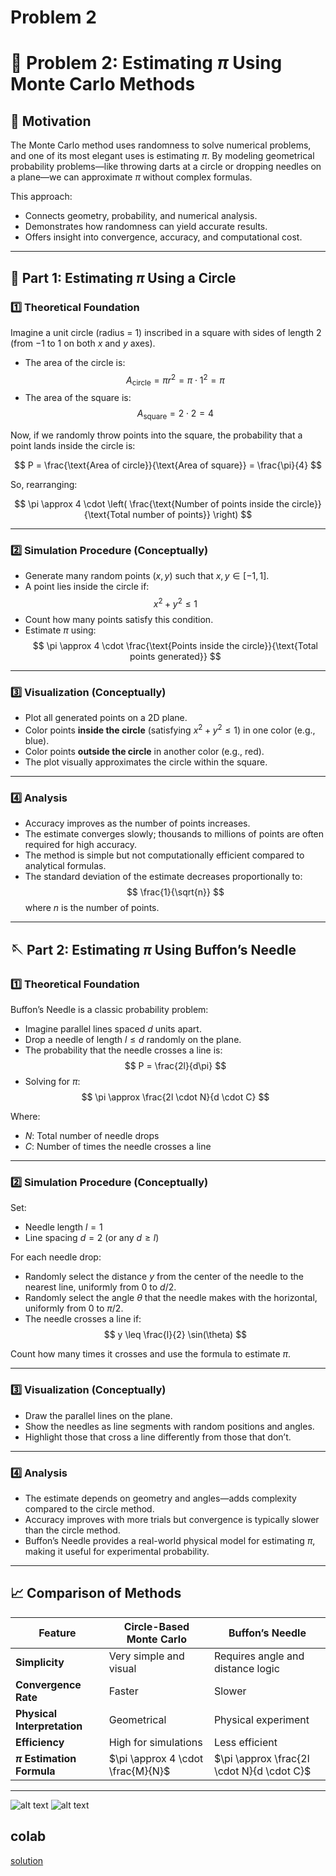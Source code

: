 # Problem 2

# 🎯 Problem 2: Estimating $\pi$ Using Monte Carlo Methods

## 🎯 Motivation
The Monte Carlo method uses randomness to solve numerical problems, and one of its most elegant uses is estimating $\pi$. By modeling geometrical probability problems—like throwing darts at a circle or dropping needles on a plane—we can approximate $\pi$ without complex formulas.

This approach:
- Connects geometry, probability, and numerical analysis.
- Demonstrates how randomness can yield accurate results.
- Offers insight into convergence, accuracy, and computational cost.

---

## 🔵 Part 1: Estimating $\pi$ Using a Circle

### 1️⃣ Theoretical Foundation

Imagine a unit circle (radius = 1) inscribed in a square with sides of length 2 (from $-1$ to $1$ on both $x$ and $y$ axes).

- The area of the circle is:
  $$
  A_{\text{circle}} = \pi r^2 = \pi \cdot 1^2 = \pi
  $$
- The area of the square is:
  $$
  A_{\text{square}} = 2 \cdot 2 = 4
  $$

Now, if we randomly throw points into the square, the probability that a point lands inside the circle is:

$$
P = \frac{\text{Area of circle}}{\text{Area of square}} = \frac{\pi}{4}
$$

So, rearranging:

$$
\pi \approx 4 \cdot \left( \frac{\text{Number of points inside the circle}}{\text{Total number of points}} \right)
$$

---

### 2️⃣ Simulation Procedure (Conceptually)

- Generate many random points $(x, y)$ such that $x, y \in [-1, 1]$.
- A point lies inside the circle if:
  $$
  x^2 + y^2 \leq 1
  $$
- Count how many points satisfy this condition.
- Estimate $\pi$ using:
  $$
  \pi \approx 4 \cdot \frac{\text{Points inside the circle}}{\text{Total points generated}}
  $$

---

### 3️⃣ Visualization (Conceptually)

- Plot all generated points on a 2D plane.
- Color points **inside the circle** (satisfying $x^2 + y^2 \leq 1$) in one color (e.g., blue).
- Color points **outside the circle** in another color (e.g., red).
- The plot visually approximates the circle within the square.

---

### 4️⃣ Analysis

- Accuracy improves as the number of points increases.
- The estimate converges slowly; thousands to millions of points are often required for high accuracy.
- The method is simple but not computationally efficient compared to analytical formulas.
- The standard deviation of the estimate decreases proportionally to:
  $$
  \frac{1}{\sqrt{n}}
  $$
  where $n$ is the number of points.

---

## 🪡 Part 2: Estimating $\pi$ Using Buffon’s Needle

### 1️⃣ Theoretical Foundation

Buffon’s Needle is a classic probability problem:

- Imagine parallel lines spaced $d$ units apart.
- Drop a needle of length $l \leq d$ randomly on the plane.
- The probability that the needle crosses a line is:
  $$
  P = \frac{2l}{d\pi}
  $$
- Solving for $\pi$:
  $$
  \pi \approx \frac{2l \cdot N}{d \cdot C}
  $$

Where:
- $N$: Total number of needle drops
- $C$: Number of times the needle crosses a line

---

### 2️⃣ Simulation Procedure (Conceptually)

Set:
- Needle length $l = 1$
- Line spacing $d = 2$ (or any $d \geq l$)

For each needle drop:
- Randomly select the distance $y$ from the center of the needle to the nearest line, uniformly from $0$ to $d/2$.
- Randomly select the angle $\theta$ that the needle makes with the horizontal, uniformly from $0$ to $\pi/2$.
- The needle crosses a line if:
  $$
  y \leq \frac{l}{2} \sin(\theta)
  $$

Count how many times it crosses and use the formula to estimate $\pi$.

---

### 3️⃣ Visualization (Conceptually)

- Draw the parallel lines on the plane.
- Show the needles as line segments with random positions and angles.
- Highlight those that cross a line differently from those that don’t.

---

### 4️⃣ Analysis

- The estimate depends on geometry and angles—adds complexity compared to the circle method.
- Accuracy improves with more trials but convergence is typically slower than the circle method.
- Buffon’s Needle provides a real-world physical model for estimating $\pi$, making it useful for experimental probability.

---

## 📈 Comparison of Methods

| Feature                    | Circle-Based Monte Carlo        | Buffon’s Needle                     |
|---------------------------|----------------------------------|-------------------------------------|
| **Simplicity**            | Very simple and visual           | Requires angle and distance logic   |
| **Convergence Rate**      | Faster                           | Slower                              |
| **Physical Interpretation** | Geometrical                   | Physical experiment                 |
| **Efficiency**            | High for simulations             | Less efficient                      |
| **$\pi$ Estimation Formula** | $\pi \approx 4 \cdot \frac{M}{N}$ | $\pi \approx \frac{2l \cdot N}{d \cdot C}$ |

---
   
![alt text](image-1.png)
![alt text](image-2.png)

## colab 

[solution](https://colab.research.google.com/drive/1Y8ooW1qSZpVIhneDtzyoEZ23CvHN_rS3?usp=sharing)